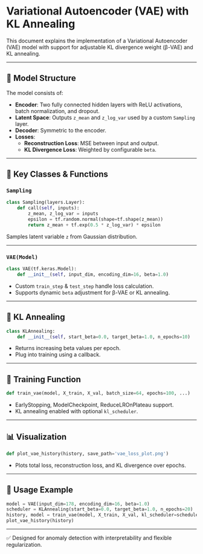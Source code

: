 
# Variational Autoencoder (VAE) with KL Annealing

This document explains the implementation of a Variational Autoencoder (VAE) model with support for adjustable KL divergence weight (β-VAE) and KL annealing.

---

## 🧠 Model Structure

The model consists of:

- **Encoder**: Two fully connected hidden layers with ReLU activations, batch normalization, and dropout.
- **Latent Space**: Outputs `z_mean` and `z_log_var` used by a custom `Sampling` layer.
- **Decoder**: Symmetric to the encoder.
- **Losses**:
  - **Reconstruction Loss**: MSE between input and output.
  - **KL Divergence Loss**: Weighted by configurable `beta`.

---

## 🔧 Key Classes & Functions

### `Sampling`
```python
class Sampling(layers.Layer):
    def call(self, inputs):
        z_mean, z_log_var = inputs
        epsilon = tf.random.normal(shape=tf.shape(z_mean))
        return z_mean + tf.exp(0.5 * z_log_var) * epsilon
```
Samples latent variable `z` from Gaussian distribution.

---

### `VAE(Model)`
```python
class VAE(tf.keras.Model):
    def __init__(self, input_dim, encoding_dim=16, beta=1.0)
```
- Custom `train_step` & `test_step` handle loss calculation.
- Supports dynamic `beta` adjustment for β-VAE or KL annealing.

---

## 🔁 KL Annealing

```python
class KLAnnealing:
    def __init__(self, start_beta=0.0, target_beta=1.0, n_epochs=10)
```
- Returns increasing beta values per epoch.
- Plug into training using a callback.

---

## 🚀 Training Function

```python
def train_vae(model, X_train, X_val, batch_size=64, epochs=100, ...)
```
- EarlyStopping, ModelCheckpoint, ReduceLROnPlateau support.
- KL annealing enabled with optional `kl_scheduler`.

---

## 📊 Visualization

```python
def plot_vae_history(history, save_path='vae_loss_plot.png')
```
- Plots total loss, reconstruction loss, and KL divergence over epochs.

---

## 📎 Usage Example

```python
model = VAE(input_dim=178, encoding_dim=16, beta=1.0)
scheduler = KLAnnealing(start_beta=0.0, target_beta=1.0, n_epochs=20)
history, model = train_vae(model, X_train, X_val, kl_scheduler=scheduler)
plot_vae_history(history)
```

---

✅ Designed for anomaly detection with interpretability and flexible regularization.
